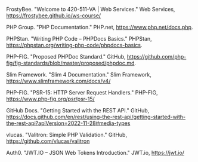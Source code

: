FrostyBee. "Welcome to 420-511-VA | Web Services." Web Services, https://frostybee.github.io/ws-course/

PHP Group. "PHP Documentation." PHP.net, https://www.php.net/docs.php.

PHPStan. "Writing PHP Code – PHPDocs Basics." PHPStan, https://phpstan.org/writing-php-code/phpdocs-basics.

PHP-FIG. "Proposed PHPDoc Standard." GitHub, https://github.com/php-fig/fig-standards/blob/master/proposed/phpdoc.md.

Slim Framework. "Slim 4 Documentation." Slim Framework, https://www.slimframework.com/docs/v4/

PHP-FIG. "PSR-15: HTTP Server Request Handlers." PHP-FIG, https://www.php-fig.org/psr/psr-15/

GitHub Docs. "Getting Started with the REST API." GitHub, https://docs.github.com/en/rest/using-the-rest-api/getting-started-with-the-rest-api?apiVersion=2022-11-28#media-types

vlucas. "Valitron: Simple PHP Validation." GitHub, https://github.com/vlucas/valitron

Auth0. "JWT.IO – JSON Web Tokens Introduction." JWT.io, https://jwt.io/
